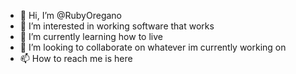 - 👋 Hi, I’m @RubyOregano
- 👀 I’m interested in working software that works
- 🌱 I’m currently learning how to live
- 💞️ I’m looking to collaborate on whatever im currently working on
- 📫 How to reach me is here

<!---
RubyOregano/RubyOregano is a ✨ special ✨ repository because its `README.md` (this file) appears on your GitHub profile.
You can click the Preview link to take a look at your changes.
--->
